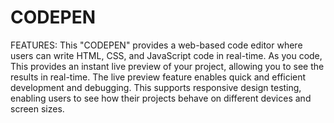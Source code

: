 # CODEPEN
FEATURES:
This "CODEPEN" provides a web-based code editor where users
can write HTML, CSS, and JavaScript code in real-time.
As you code, This provides an instant live preview 
of your project, allowing you to see the results in real-time.
The live preview feature enables
quick and efficient development and debugging.
This supports responsive design testing,
enabling users to see how their projects behave
on different devices and screen sizes.

